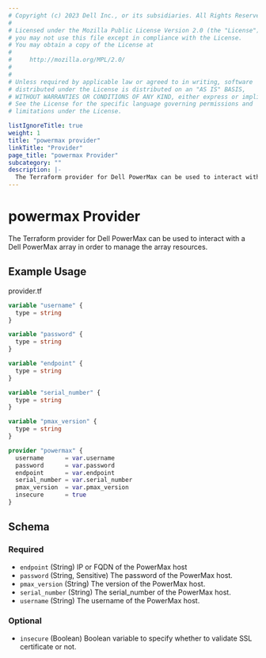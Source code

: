 ```yaml
---
# Copyright (c) 2023 Dell Inc., or its subsidiaries. All Rights Reserved.
#
# Licensed under the Mozilla Public License Version 2.0 (the "License");
# you may not use this file except in compliance with the License.
# You may obtain a copy of the License at
#
#     http://mozilla.org/MPL/2.0/
#
#
# Unless required by applicable law or agreed to in writing, software
# distributed under the License is distributed on an "AS IS" BASIS,
# WITHOUT WARRANTIES OR CONDITIONS OF ANY KIND, either express or implied.
# See the License for the specific language governing permissions and
# limitations under the License.

listIgnoreTitle: true
weight: 1
title: "powermax provider"
linkTitle: "Provider"
page_title: "powermax Provider"
subcategory: ""
description: |-
  The Terraform provider for Dell PowerMax can be used to interact with a Dell PowerMax array in order to manage the array resources.
---
```


# powermax Provider

The Terraform provider for Dell PowerMax can be used to interact with a Dell PowerMax array in order to manage the array resources.

## Example Usage

provider.tf
```terraform
variable "username" {
  type = string
}

variable "password" {
  type = string
}

variable "endpoint" {
  type = string
}

variable "serial_number" {
  type = string
}

variable "pmax_version" {
  type = string
}

provider "powermax" {
  username      = var.username
  password      = var.password
  endpoint      = var.endpoint
  serial_number = var.serial_number
  pmax_version  = var.pmax_version
  insecure      = true
}
```

<!-- schema generated by tfplugindocs -->
## Schema

### Required

- `endpoint` (String) IP or FQDN of the PowerMax host
- `password` (String, Sensitive) The password of the PowerMax host.
- `pmax_version` (String) The version of the PowerMax host.
- `serial_number` (String) The serial_number of the PowerMax host.
- `username` (String) The username of the PowerMax host.

### Optional

- `insecure` (Boolean) Boolean variable to specify whether to validate SSL certificate or not.